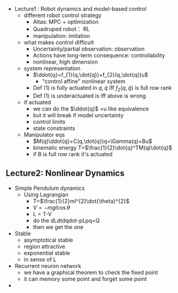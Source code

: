 - Lecture1 : Robot dynamics and model-based control
	- different robot control strategy
		- Altas: MPC + optimization
		- Quadruped robot： RL
		- manipulation: imitation
	- what makes control difficult
		- Uncertainty/partial observation: observation
		- Actions have long-term consequence: controllability
		- nonlinear, high dimension
	- system representation
		- $\ddot{q}=f_{1}(q,\dot{q})+f_{2}(q,\dot{q})u$
			- "control affine" nonlinear system
		- Def (1) is fully actuated in $q,\dot{q}$ iff $f_{2}(q,\dot{q})$ is full row rank
		- Def (1) is underactuated is iff above is wrong
	- if actuated
		- we can do the $\ddot{q}$ =u like equivalence
		- but it will break if model uncertainty
		- control limits
		- state constraints
	- Manipulator eqs
		- $M(q)\ddot{q}+C(q,\dot{q})q=\Gamma(q)+Bu$
		- kinematic energy T=$\frac{1}{2}\dot{q}^TM(q)\dot{q}$
		- if B is full row rank it's actuated  
## Lecture2: Nonlinear Dynamics
- Simple Pendulum dynamics
	- Using Lagrangian
		- T=$\frac{1}{2}ml^{2}\dot{\theta}^{2}$
		- $V=-mgl\cos\theta$
		- L = T-V
		- do the dLdtdqdot-pLpq=Q
		- then we get the one
- Stable
	- asymptotical stable
	- region attractive
	- exponential stable
	- in sense of L
- Recurrent neuron network
	- we have a graphical theorem to check the fixed point
	- it can memory some point and forget some point
- 